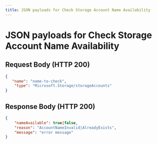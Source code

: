 ```yaml
---
title: JSON payloads for Check Storage Account Name Availability
---
```

# JSON payloads for Check Storage Account Name Availability

## Request Body (HTTP 200)

```json
{ 
   "name": "name-to-check", 
    "type": "Microsoft.Storage/storageAccounts" 
} 
```

## Response Body (HTTP 200)

```json
{
    "nameAvailable": true|false,
    "reason": "AccountNameInvalid|AlreadyExists",
    "message": "error message"
}
```
